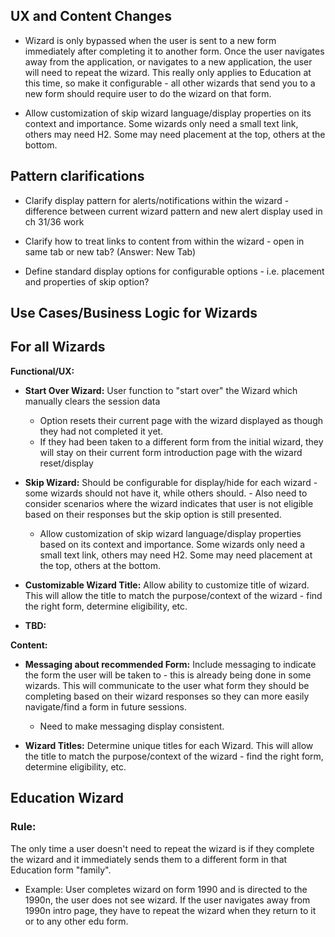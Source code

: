 ## UX and Content Changes


- Wizard is only bypassed when the user is sent to a new form immediately after completing it to another form.  Once the user navigates away from the application, or navigates to a new application, the user will need to repeat the wizard.  This really only applies to Education at this time, so make it configurable - all other wizards that send you to a new form should require user to do the wizard on that form.


 - Allow customization of skip wizard language/display properties on its context and importance.  Some wizards only need a small text link, others may need H2. Some may need placement at the top, others at the bottom. 


## Pattern clarifications

- Clarify display pattern for alerts/notifications within the wizard - difference between current wizard pattern and new alert display used in ch 31/36 work

- Clarify how to treat links to content from within the wizard - open in same tab or new tab? (Answer: New Tab)

- Define standard display options for configurable options - i.e. placement and properties of skip option?


## Use Cases/Business Logic for Wizards

## For all Wizards

**Functional/UX:** 

- **Start Over Wizard:** User function to "start over" the Wizard which manually clears the session data
  - Option resets their current page with the wizard displayed as though they had not completed it yet.  
  - If they had been taken to a different form from the initial wizard, they will stay on their current form introduction page with the wizard reset/display

- **Skip Wizard:** Should be configurable for display/hide for each wizard - some wizards should not have it, while others should.      - Also need to consider scenarios where the wizard indicates that user is not eligible based on their responses but the skip option is still presented. 
   - Allow customization of skip wizard language/display properties based on its context and importance.  Some wizards only need a small text link, others may need H2. Some may need placement at the top, others at the bottom. 

- **Customizable Wizard Title:** Allow ability to customize title of wizard.  This will allow the title to match the purpose/context of the wizard - find the right form, determine eligibility, etc. 
 

- **TBD:**

**Content:** 

 - **Messaging about recommended Form:** Include messaging to indicate the form the user will be taken to - this is already being done in some wizards. This will communicate to the user what form they should be completing based on their wizard responses so they can more easily navigate/find a form in future sessions.
   - Need to make messaging display consistent.   
   
- **Wizard Titles:**  Determine unique titles for each Wizard.  This will allow the title to match the purpose/context of the wizard - find the right form, determine eligibility, etc. 


## Education Wizard

### Rule:
The only time a user doesn't need to repeat the wizard is if they complete the wizard and it immediately sends them to a different form in that Education form "family".  
- Example:  User completes wizard on form 1990 and is directed to the 1990n, the user does not see wizard.  If the user navigates away from 1990n intro page, they have to repeat the wizard when they return to it or to any other edu form.
